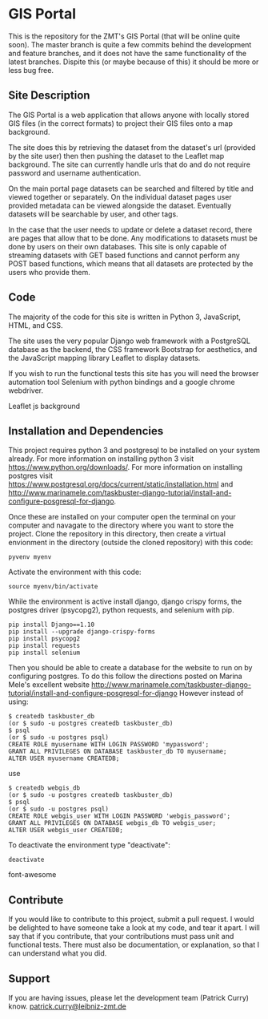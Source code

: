 GIS Portal
========

This is the repository for the ZMT's GIS Portal (that will be online quite soon).
The master branch is quite a few commits behind the development and feature branches, and it does not
have the same functionality of the latest branches. Dispite this (or maybe because of this) it should 
be more or less bug free.


Site Description
----------------

The GIS Portal is a web application that allows anyone with locally stored 
GIS files (in the correct formats) to project their GIS files onto a map background.

The site does this by retrieving the dataset from the dataset's url (provided by the site user)
then then pushing the dataset to the Leaflet map background. The site can currently handle urls that do
and do not require password and username authentication.

On the main portal page datasets can be searched and filtered by title and viewed together or separately.
On the individual dataset pages user provided metadata can be viewed alongside the dataset. Eventually
datasets will be searchable by user, and other tags.

In the case that the user needs to update or delete a dataset record, there are pages that allow that to be
done. Any modifications to datasets must be done by users on their own databases. This site is only capable of
streaming datasets with GET based functions and cannot perform any POST based functions, which means that all
datasets are protected by the users who provide them.


Code
----

The majority of the code for this site is written in Python 3, JavaScript, HTML, and CSS.

The site uses the very popular Django web framework with a PostgreSQL database as the backend, the CSS framework
Bootstrap for aesthetics, and the JavaScript mapping library Leaflet to display datasets.

If you wish to run the functional tests this site has you will need the browser automation tool Selenium with python
bindings and a google chrome webdriver.

Leaflet js background


Installation and Dependencies
-----------------------------

This project requires python 3 and postgresql to be installed on your system already. For more information
on installing python 3 visit https://www.python.org/downloads/. For more information on installing postgres visit 
https://www.postgresql.org/docs/current/static/installation.html and
http://www.marinamele.com/taskbuster-django-tutorial/install-and-configure-posgresql-for-django.


Once these are installed on your computer open the terminal on your computer and navagate to the directory where you want
to store the project. Clone the repository in this directory, then create a virtual envionment in the directory (outside the
cloned repository) with this code:
```
pyvenv myenv
```


Activate the environment with this code:
```
source myenv/bin/activate
```


While the environment is active install django, django crispy forms, the postgres driver (psycopg2),
python requests, and selenium with pip.
```
pip install Django==1.10
pip install --upgrade django-crispy-forms
pip install psycopg2
pip install requests
pip install selenium
```

Then you should be able to create a database for the website to run on by configuring postgres. To do this follow the directions posted
on Marina Mele's excellent website http://www.marinamele.com/taskbuster-django-tutorial/install-and-configure-posgresql-for-django 
However instead of using:
```
$ createdb taskbuster_db
(or $ sudo -u postgres createdb taskbuster_db)
$ psql
(or $ sudo -u postgres psql)
CREATE ROLE myusername WITH LOGIN PASSWORD 'mypassword';
GRANT ALL PRIVILEGES ON DATABASE taskbuster_db TO myusername;
ALTER USER myusername CREATEDB;

```

use

```
$ createdb webgis_db
(or $ sudo -u postgres createdb taskbuster_db)
$ psql
(or $ sudo -u postgres psql)
CREATE ROLE webgis_user WITH LOGIN PASSWORD 'webgis_password';
GRANT ALL PRIVILEGES ON DATABASE webgis_db TO webgis_user;
ALTER USER webgis_user CREATEDB;
```


To deactivate the environment type "deactivate":
```
deactivate
```

font-awesome


Contribute
----------

If you would like to contribute to this project, submit a pull request. I would be delighted to have someone take a look at my code, and tear it apart.
I will say that if you contribute, that your contributions must pass unit and functional tests. There must also be documentation, or
explanation, so that I can understand what you did.


Support
-------

If you are having issues, please let the development team (Patrick Curry) know.
patrick.curry@leibniz-zmt.de

